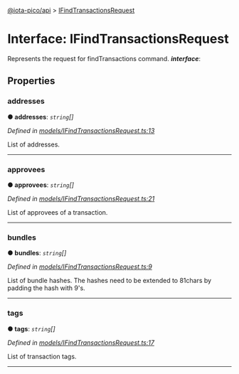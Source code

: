 [@iota-pico/api](../README.md) > [IFindTransactionsRequest](../interfaces/ifindtransactionsrequest.md)



# Interface: IFindTransactionsRequest


Represents the request for findTransactions command.
*__interface__*: 



## Properties
<a id="addresses"></a>

###  addresses

**●  addresses**:  *`string`[]* 

*Defined in [models/IFindTransactionsRequest.ts:13](https://github.com/iotaeco/iota-pico-api/blob/73d3e3b/src/models/IFindTransactionsRequest.ts#L13)*



List of addresses.




___

<a id="approvees"></a>

###  approvees

**●  approvees**:  *`string`[]* 

*Defined in [models/IFindTransactionsRequest.ts:21](https://github.com/iotaeco/iota-pico-api/blob/73d3e3b/src/models/IFindTransactionsRequest.ts#L21)*



List of approvees of a transaction.




___

<a id="bundles"></a>

###  bundles

**●  bundles**:  *`string`[]* 

*Defined in [models/IFindTransactionsRequest.ts:9](https://github.com/iotaeco/iota-pico-api/blob/73d3e3b/src/models/IFindTransactionsRequest.ts#L9)*



List of bundle hashes. The hashes need to be extended to 81chars by padding the hash with 9's.




___

<a id="tags"></a>

###  tags

**●  tags**:  *`string`[]* 

*Defined in [models/IFindTransactionsRequest.ts:17](https://github.com/iotaeco/iota-pico-api/blob/73d3e3b/src/models/IFindTransactionsRequest.ts#L17)*



List of transaction tags.




___


